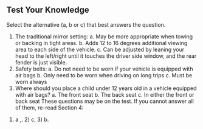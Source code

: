 ## Test Your Knowledge
Select the alternative (a, b or c) that best answers the question.
1. The traditional mirror setting:
a. May be more appropriate when towing or backing in tight areas.
b. Adds 12 to 16 degrees additional viewing area to each side of the vehicle.
c. Can be adjusted by leaning your head to the left/right until it touches the driver side window, and the rear fender is just visible.
2. Safety belts:
a. Do not need to be worn if your vehicle is equipped with air bags
b. Only need to be worn when driving on long trips
c. Must be worn always
3. Where should you place a child under 12 years old in a vehicle equipped with air bags?
a. The front seat
b. The back seat
c. In either the front or back seat
These questions may be on the test. If you cannot answer all of them, re-read Section 4:
1) a ,. 2) c, 3) b.